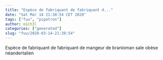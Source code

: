 ```yaml
---
title: "Espèce de fabriquant de fabriquant d..."
date: "Sat Mar 14 21:38:54 CET 2020"
tags: ["fuu", "pipotron"]
author: m1ch3l
categories: ["generated"]
slug: "fuu/2020-03-14-21:38:54"
---
```


Espèce de fabriquant de fabriquant de mangeur de branloman sale obèse néandertalien
